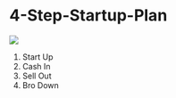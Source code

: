 4-Step-Startup-Plan
===================
<img src="http://i.imgur.com/sQmPDj9.png">

1. Start Up
2. Cash In
3. Sell Out
4. Bro Down
